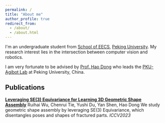 ```yaml
---
permalink: /
title: "About me"
author_profile: true
redirect_from: 
  - /about/
  - /about.html
---
```


I'm an undergraduate student from [School of EECS](https://eecs.pku.edu.cn/), [Peking University](https://www.pku.edu.cn/). My research interest lies in the intersection between computer vision and robotics.

I am very fortunate to be advised by [Prof. Hao Dong]([https://www.XXX.com/](https://zsdonghao.github.io/)) who leads the [PKU-Agibot Lab](https://zsdonghao.github.io/#lab) at Peking University, China.

Publications
------
[**Leveraging SE(3) Equivariance for Learning 3D Geometric Shape Assembly**](https://arxiv.org/abs/2309.06810)
Ruihai Wu, Chenrui Tie, Yushi Du, Yan Shen, Hao Dong
We study geometric shape assembly by leveraging SE(3) Equivariance, which disentangles poses and shapes of fractured parts.
_ICCV2023_

